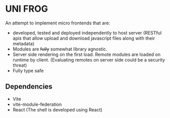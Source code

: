 # UNI FROG

An attempt to implement micro frontends that are:

- developed, tested and deployed independently to host server (RESTful apis that allow upload and download javascript files along with their metadata)
- Modules are ~~fully~~ somewhat library agnostic. 
- Server side rendering on the first load. Remote modules are loaded on runtime by client. (Evaluating remotes on server side could be a security threat)
- Fully type safe


## Dependencies

- Vite
- vite-module-federation
- React (The shell is developed using React)

